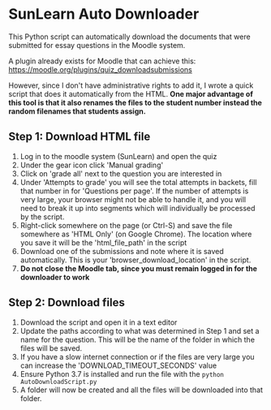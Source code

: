 # SunLearn Auto Downloader
This Python script can automatically download the documents that were submitted for essay questions in the Moodle system.

A plugin already exists for Moodle that can achieve this:
https://moodle.org/plugins/quiz_downloadsubmissions

However, since I don't have administrative rights to add it, I wrote a quick script that does it automatically from the HTML. <strong> One major advantage of this tool is that it also renames the files to the student number instead the random filenames that students assign.</strong>

<h2>Step 1: Download HTML file</h2>
<ol>
  <li>Log in to the moodle system (SunLearn) and open the quiz</li>
  <li>Under the gear icon click 'Manual grading'</li>
  <li>Click on 'grade all' next to the question you are interested in</li>
  <li>Under 'Attempts to grade' you will see the total attempts in backets, fill that number in for 'Questions per page'. If the number of attempts is very large, your browser might not be able to handle it, and you will need to break it up into segments which will individually be processed by the script.</li>
  <li>Right-click somewhere on the page (or Ctrl-S) and save the file somewhere as 'HTML Only' (on Google Chrome). The location where you save it will be the 'html_file_path' in the script</li>
  <li>Download one of the submissions and note where it is saved automatically. This is your 'browser_download_location' in the script.</li>
  <li><strong>Do not close the Moodle tab, since you must remain logged in for the downloader to work</strong></li>
</ol>

<h2>Step 2: Download files</h2>
<ol>
   <li>Download the script and open it in a text editor</li>
  <li>Update the paths according to what was determined in Step 1 and set a name for the question. This will be the name of the folder in which the files will be saved.</li>
  <li>If you have a slow internet connection or if the files are very large you can increase the 'DOWNLOAD_TIMEOUT_SECONDS' value</li><li>Ensure Python 3.7 is installed and run the file with the <code>python AutoDownloadScript.py</code></li>
  <li>A folder will now be created and all the files will be downloaded into that folder.</li>
  
</ol>
